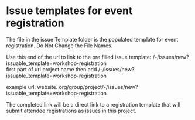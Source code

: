 # Issue templates for event registration


The file in the issue Template folder is the populated template for event registration. Do Not Change the File Names.

Use this end of the url to link to the pre filled issue template: /-/issues/new?issuable_template=workshop-registration <br>
first part of url project name then add /-/issues/new?issuable_template=workshop-registration <br>

example url: website. org/group/project/-/issues/new?issuable_template=workshop-registration <br>

The completed link will be a direct link to a registration template that will submit attendee registrations as issues in this project.




